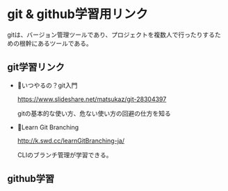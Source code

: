 # git & github学習用リンク

gitは、バージョン管理ツールであり、プロジェクトを複数人で行ったりするための根幹にあるツールである。

## git学習リンク

- 🐶いつやるの？git入門

    https://www.slideshare.net/matsukaz/git-28304397

    gitの基本的な使い方、危ない使い方の回避の仕方を知る

- 🐶Learn Git Branching

    http://k.swd.cc/learnGitBranching-ja/

    CLIのブランチ管理が学習できる。

## github学習